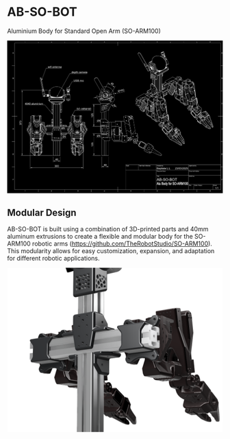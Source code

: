 # AB-SO-BOT

Aluminium Body for Standard Open Arm (SO-ARM100)

![AB-SO-BOT Drawing](images/AB-SO-DARK.png)

## Modular Design

AB-SO-BOT is built using a combination of 3D-printed parts and 40mm aluminum extrusions to create a flexible and modular body for the SO-ARM100 robotic arms (https://github.com/TheRobotStudio/SO-ARM100). This modularity allows for easy customization, expansion, and adaptation for different robotic applications.

![AB-SO-BOT Back](images/back.png)
